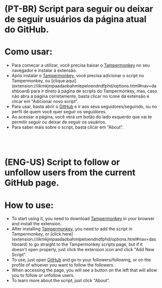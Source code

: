 <h1>(PT-BR) Script para seguir ou deixar de seguir usuários da página atual do GitHub. </h1>

<h1> Como usar: </h1>

- Para começar a utilizar, você precisa baixar o [Tampermonkey](https://tampermonkey.net/) no seu navegador e instalar à extensão. <br>
- Após instalar o [Tampermonkey](https://tampermonkey.net/), você precisa adicionar o script no Tampermonkey, ou [clique aqui] (extension://iikmkjmpaadaobahmlepeloendndfphd/options.html#nav=dashboard) para ir direto à página de scripts do Tampermonkey, mas, caso não abra a página corretamente, basta clicar no ícone da extensão e clicar em "Adicionar novo script". <br>
- Para usar, basta abrir o [GitHub](https://github.com/) e ir aos seus seguidores/seguindo, ou no perfil de quem você quer seguir os seguidores. <br>
- Ao acessar a página, você verá um botão do lado esquerdo que vai te permitir seguir ou deixar de seguir os usuários. <br>
- Para saber mais sobre o script, basta clicar em "About".
<br><br><br><br>


# <h1>(ENG-US) Script to follow or unfollow users from the current GitHub page. </h1>

# <h1> How to use:</h1>

- To start using it, you need to download [Tampermonkey](https://tampermonkey.net/) in your browser and install the extension. <br>
- After installing [Tampermonkey](https://tampermonkey.net/), you need to add the script in Tampermonkey, or [click here] (extension://iikmkjmpaadaobahmlpeloendndfphd/options.html#nav=dashboard) to go straight to the Tampermonkey scripts page, but if it doesn't open properly, just click the extension icon and click "Add New Script". <br>
- To use, just open [GitHub](https://github.com/) and go to your followers/following, or on the profile of whoever you want to follow the followers. <br>
- When accessing the page, you will see a button on the left that will allow you to follow or unfollow users. <br>
- To learn more about the script, just click "About". <br>
